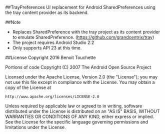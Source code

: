 ##TrayPreferences
UI replacement for Android SharedPreferences using the tray content provider as its backend.

  
##Note
* Replaces SharedPreference with the tray project as its content provider to emulate SharedPreference. (https://github.com/grandcentrix/tray)
* The project requires Android Studio 2.2
* Only supports API 23 at this time.

  
##License
Copyright 2016 Benoit Touchette 

Portions of code Copyright (C) 2007 The Android Open Source Project


Licensed under the Apache License, Version 2.0 (the "License");
you may not use this file except in compliance with the License.
You may obtain a copy of the License at

    http://www.apache.org/licenses/LICENSE-2.0

Unless required by applicable law or agreed to in writing, software
distributed under the License is distributed on an "AS IS" BASIS,
WITHOUT WARRANTIES OR CONDITIONS OF ANY KIND, either express or implied.
See the License for the specific language governing permissions and
limitations under the License.

